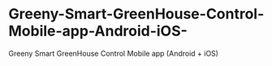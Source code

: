 # Greeny-Smart-GreenHouse-Control-Mobile-app-Android-iOS-
Greeny Smart GreenHouse Control Mobile app (Android + iOS)

